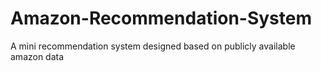 # Amazon-Recommendation-System
A mini recommendation system designed based on publicly available amazon data
